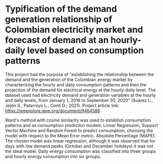 # Typification of the demand generation relationship of Colombian electricity market and forecast of demand at an hourly-daily level based on consumption patterns

This project had the purpose of "establishing the relationship between the demand and the generation of the Colombian energy market by characterizing the hourly and daily consumption patterns and then the projection of the demand for electrical energy at the hourly-daily level. The dataset used had electricity demand and generation variables at the hourly and daily levels, from January 1, 2019 to September 30, 2020" (Suárez L., Jején S., Patarroyo L., Conti D.; 2021). Project article link: https://ieeexplore.ieee.org/document/9464588

Ward's method with cosine similarity was used to establish consumption patterns and as consumption prediction models: Linear Regression, Support Vector Machine and Random Forest to predict consumption, choosing the model with respect to the Mean Error metric. Absolute Percentage (MAPE). The chosen model was linear regression, although it was observed that for days with low demand peaks (October and December holidays) it was not the ideal model. Daily energy consumption was classified into three groups and hourly energy consumption into six groups.
